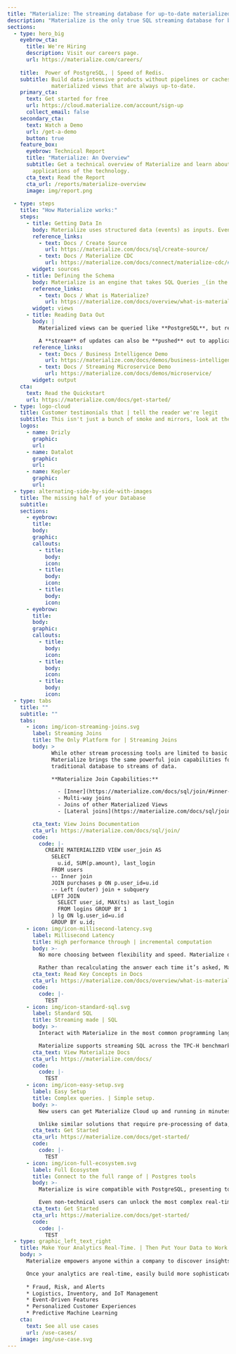 ```yaml
---
title: "Materialize: The streaming database for up-to-date materialized views" 
description: "Materialize is the only true SQL streaming database for building internal tools, interactive dashboards, and customer-facing experiences. It provides the simplicity of SQL queries, but with millisecond-level latency for real-time data."
sections:
  - type: hero_big
    eyebrow_cta:
      title: We're Hiring
      description: Visit our careers page.
      url: https://materialize.com/careers/
      
    title:  Power of PostgreSQL, | Speed of Redis.
    subtitle: Build data-intensive products without pipelines or caches using
              materialized views that are always up-to-date.
    primary_cta:
      text: Get started for free
      url: https://cloud.materialize.com/account/sign-up
      collect_email: false
    secondary_cta:
      text: Watch a Demo
      url: /get-a-demo
      button: true
    feature_box:
      eyebrow: Technical Report
      title: "Materialize: An Overview"
      subtitle: Get a technical overview of Materialize and learn about business
        applications of the technology.
      cta_text: Read the Report
      cta_url: /reports/materialize-overview
      image: img/report.png
  
  - type: steps
    title: "How Materialize works:"
    steps:
      - title: Getting Data In
        body: Materialize uses structured data (events) as inputs. Events can come from message brokers like **Kafka**, change feeds of databases like **PostgreSQL**, or archived events from **S3**.
        reference_links:
          - text: Docs / Create Source
            url: https://materialize.com/docs/sql/create-source/
          - text: Docs / Materialize CDC
            url: https://materialize.com/docs/connect/materialize-cdc/#main
        widget: sources
      - title: Defining the Schema
        body: Materialize is an engine that takes SQL Queries _(in the form of Materialized Views),_ converts them into dataflows, and processes each write through the dataflow to incrementally maintain the results in-memory.
        reference_links:
          - text: Docs / What is Materialize?
            url: https://materialize.com/docs/overview/what-is-materialize/
        widget: views
      - title: Reading Data Out
        body: |
          Materialized views can be queried like **PostgreSQL**, but response-time is like **Redis.**

          A **stream** of updates can also be **pushed** out to applications or as change events to Kafka.
        reference_links:
          - text: Docs / Business Intelligence Demo
            url: https://materialize.com/docs/demos/business-intelligence/
          - text: Docs / Streaming Microservice Demo
            url: https://materialize.com/docs/demos/microservice/
        widget: output
    cta:
      text: Read the Quickstart
      url: https://materialize.com/docs/get-started/
  - type: logo-cloud
    title: Customer testimonials that | tell the reader we're legit
    subtitle: This isn't just a bunch of smoke and mirrors, look at these real businesses that have not only paid us, but are willing to talk about it.
    logos:
      - name: Drizly
        graphic: 
        url:
      - name: Datalot
        graphic:
        url:
      - name: Kepler
        graphic:
        url:
  - type: alternating-side-by-side-with-images
    title: The missing half of your Database
    subtitle: 
    sections:
      - eyebrow: 
        title: 
        body:
        graphic:
        callouts:
          - title:
            body:
            icon:
          - title:
            body:
            icon:
          - title:
            body:
            icon:
      - eyebrow: 
        title: 
        body:
        graphic:
        callouts:
          - title:
            body:
            icon:
          - title:
            body:
            icon:
          - title:
            body:
            icon:
  - type: tabs
    title: ""
    subtitle: ""
    tabs:
      - icon: img/icon-streaming-joins.svg
        label: Streaming Joins
        title: The Only Platform for | Streaming Joins
        body: >
              While other stream processing tools are limited to basic joins, if any,
              Materialize brings the same powerful join capabilities found in a
              traditional database to streams of data.

              **Materialize Join Capabilities:**

                - [Inner](https://materialize.com/docs/sql/join/#inner-join), [Left (outer)](https://materialize.com/docs/sql/join/#left-outer-join), [Right](https://materialize.com/docs/sql/join/#right-outer-join), [Full](https://materialize.com/docs/sql/join/#full-outer-join) and [Cross](https://materialize.com/docs/sql/join/#cross-join) Joins.
                - Multi-way joins
                - Joins of other Materialized Views
                - [Lateral joins](https://materialize.com/docs/sql/join/#lateral-subqueries)

        cta_text: View Joins Documentation
        cta_url: https://materialize.com/docs/sql/join/
        code:
          code: |-
            CREATE MATERIALIZED VIEW user_join AS
              SELECT
                u.id, SUM(p.amount), last_login
              FROM users
              -- Inner join
              JOIN purchases p ON p.user_id=u.id
              -- Left (outer) join + subquery
              LEFT JOIN
                SELECT user_id, MAX(ts) as last_login
                FROM logins GROUP BY 1
              ) lg ON lg.user_id=u.id
              GROUP BY u.id;
      - icon: img/icon-millisecond-latency.svg
        label: Millisecond Latency
        title: High performance through | incremental computation
        body: >-
          No more choosing between flexibility and speed. Materialize delivers SQL exploration for streaming events and real-time data.

          Rather than recalculating the answer each time it’s asked, Materialize continually updates the answer and gives you the latest result from memory – even in the presence of complex joins and arbitrary inserts, updates, or deletes in the input streams.
        cta_text: Read Key Concepts in Docs
        cta_url: https://materialize.com/docs/overview/what-is-materialize/
        code:
          code: |-
            TEST
      - icon: img/icon-standard-sql.svg
        label: Standard SQL
        title: Streaming made | SQL
        body: >-
          Interact with Materialize in the most common programming language. Lower the burden on your data platform team and reuse skills from traditional SQL queries and applications.

          Materialize supports streaming SQL across the TPC-H benchmark – a standard built for industry-wide relevance, large data volumes, and high query complexity – with incremental updates.
        cta_text: View Materialize Docs
        cta_url: https://materialize.com/docs/
        code:
          code: |-
            TEST
      - icon: img/icon-easy-setup.svg
        label: Easy Setup
        title: Complex queries. | Simple setup.
        body: >-
          New users can get Materialize Cloud up and running in minutes. Rather than spend weeks building microservices, teams can build applications with Materialize in a matter of hours.

          Unlike similar solutions that require pre-processing of data, Materialize connects to data as it exists today – including streaming sources like Kafka, to databases as a read-replica, or from files.
        cta_text: Get Started
        cta_url: https://materialize.com/docs/get-started/
        code:
          code: |-
            TEST
      - icon: img/icon-full-ecosystem.svg
        label: Full Ecosystem
        title: Connect to the full range of | Postgres tools
        body: >-
          Materialize is wire compatible with PostgreSQL, presenting to downstream tools like any Postgres database, simplifying the development of custom applications and streamlining the process of connecting existing data analysis tools.

          Even non-technical users can unlock the most complex real-time queries just using standard BI tooling.
        cta_text: Get Started
        cta_url: https://materialize.com/docs/get-started/
        code:
          code: |-
            TEST
  - type: graphic_left_text_right
    title: Make Your Analytics Real-Time. | Then Put Your Data to Work.
    body: >
      Materialize empowers anyone within a company to discover insights from real-time data, identify problems immediately, and take action in critical moments. Build operational analytics, real-time visualizations, or connect to off-the-shelf business intelligence tools.

      Once your analytics are real-time, easily build more sophisticated applications:
      
      * Fraud, Risk, and Alerts
      * Logistics, Inventory, and IoT Management
      * Event-Driven Features
      * Personalized Customer Experiences
      * Predictive Machine Learning
    cta:
      text: See all use cases
      url: /use-cases/
    image: img/use-case.svg
---
```

